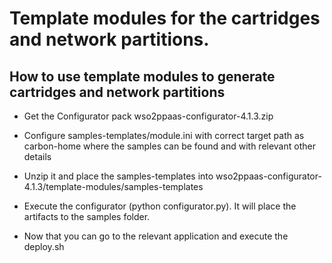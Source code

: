 # Template modules for the cartridges and network partitions.

How to use template modules to generate cartridges and network partitions
-------------------------------------------------------------

- Get the Configurator pack wso2ppaas-configurator-4.1.3.zip

- Configure samples-templates/module.ini with correct target path as carbon-home where the samples can be found and with relevant other details

- Unzip it and place the samples-templates into wso2ppaas-configurator-4.1.3/template-modules/samples-templates

- Execute the configurator (python configurator.py). It will place the artifacts to the samples folder.

- Now that you can go to the relevant application and execute the deploy.sh
